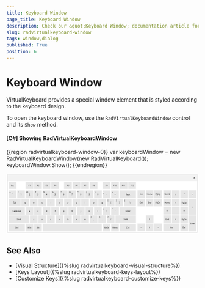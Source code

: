 ```yaml
---
title: Keyboard Window
page_title: Keyboard Window
description: Check our &quot;Keyboard Window; documentation article for the RadVirtualKeyboard WPF control.
slug: radvirtualkeyboard-window
tags: window,dialog
published: True
position: 6
---
```


# Keyboard Window

VirtualKeyboard provides a special window element that is styled according to the keyboard design.

To open the keyboard window, use the `RadVirtualKeyboardWindow` control and its `Show` method. 

#### __[C#] Showing RadVirtualKeyboardWindow__
{{region radvirtualkeyboard-window-0}}
	var keyboardWindow = new RadVirtualKeyboardWindow(new RadVirtualKeyboard());
	keyboardWindow.Show();
{{endregion}}

![WPF RadVirtualKeyboard Keyboard Window](images/radvirtualkeyboard-window-0.png)

## See Also  
* [Visual Structure]({%slug radvirtualkeyboard-visual-structure%})
* [Keys Layout]({%slug radvirtualkeyboard-keys-layout%})
* [Customize Keys]({%slug radvirtualkeyboard-customize-keys%})
